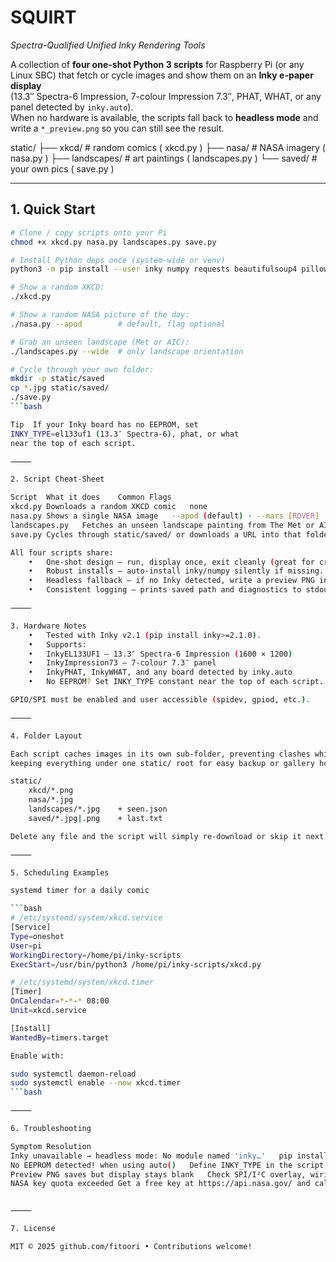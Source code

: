 # SQUIRT
*Spectra-Qualified Unified Inky Rendering Tools*

A collection of **four one-shot Python 3 scripts** for Raspberry Pi (or any Linux SBC)
that fetch or cycle images and show them on an **Inky e-paper display**  
(13.3″ Spectra-6 Impression, 7-colour Impression 7.3″, PHAT, WHAT, or any panel
detected by `inky.auto`).  
When no hardware is available, the scripts fall back to **headless mode** and
write a `*_preview.png` so you can still see the result.

static/
├── xkcd/          # random comics ( xkcd.py )
├── nasa/          # NASA imagery   ( nasa.py )
├── landscapes/    # art paintings  ( landscapes.py )
└── saved/         # your own pics  ( save.py )

---

## 1. Quick Start

```bash
# Clone / copy scripts onto your Pi
chmod +x xkcd.py nasa.py landscapes.py save.py

# Install Python deps once (system-wide or venv)
python3 -m pip install --user inky numpy requests beautifulsoup4 pillow

# Show a random XKCD:
./xkcd.py

# Show a random NASA picture of the day:
./nasa.py --apod        # default, flag optional

# Grab an unseen landscape (Met or AIC):
./landscapes.py --wide  # only landscape orientation

# Cycle through your own folder:
mkdir -p static/saved
cp *.jpg static/saved/
./save.py
```bash

Tip  If your Inky board has no EEPROM, set
INKY_TYPE=el133uf1 (13.3″ Spectra-6), phat, or what
near the top of each script.

⸻

2. Script Cheat-Sheet

Script	What it does	Common Flags
xkcd.py	Downloads a random XKCD comic	none
nasa.py	Shows a single NASA image	--apod (default) · --mars [ROVER] · --epic · --earth LAT LON [--dim] · --search "QUERY" · --key API_KEY
landscapes.py	Fetches an unseen landscape painting from The Met or AIC	--met / --aic · --wide / --tall · --reset
save.py	Cycles through static/saved/ or downloads a URL into that folder	[URL] · --folder DIR · --reset

All four scripts share:
	•	One-shot design – run, display once, exit cleanly (great for cron/systemd).
	•	Robust installs – auto-install inky/numpy silently if missing.
	•	Headless fallback – if no Inky detected, write a preview PNG instead.
	•	Consistent logging – prints saved path and diagnostics to stdout/stderr.

⸻

3. Hardware Notes
	•	Tested with Inky v2.1 (pip install inky>=2.1.0).
	•	Supports:
	•	InkyEL133UF1 – 13.3″ Spectra-6 Impression (1600 × 1200)
	•	InkyImpression73 – 7-colour 7.3″ panel
	•	InkyPHAT, InkyWHAT, and any board detected by inky.auto
	•	No EEPROM? Set INKY_TYPE constant near the top of each script.

GPIO/SPI must be enabled and user accessible (spidev, gpiod, etc.).

⸻

4. Folder Layout

Each script caches images in its own sub-folder, preventing clashes while
keeping everything under one static/ root for easy backup or gallery hosting.

static/
    xkcd/*.png
    nasa/*.jpg
    landscapes/*.jpg    + seen.json
    saved/*.jpg|.png    + last.txt

Delete any file and the script will simply re-download or skip it next time.

⸻

5. Scheduling Examples

systemd timer for a daily comic

```bash
# /etc/systemd/system/xkcd.service
[Service]
Type=oneshot
User=pi
WorkingDirectory=/home/pi/inky-scripts
ExecStart=/usr/bin/python3 /home/pi/inky-scripts/xkcd.py

# /etc/systemd/system/xkcd.timer
[Timer]
OnCalendar=*-*-* 08:00
Unit=xkcd.service

[Install]
WantedBy=timers.target

Enable with:

sudo systemctl daemon-reload
sudo systemctl enable --now xkcd.timer
```bash

⸻

6. Troubleshooting

Symptom	Resolution
Inky unavailable → headless mode: No module named 'inky…'	pip install --user inky numpy
No EEPROM detected! when using auto()	Define INKY_TYPE in the script (el133uf1, phat, what, …).
Preview PNG saves but display stays blank	Check SPI/I²C overlay, wiring, and run as a user in the gpio group.
NASA key quota exceeded	Get a free key at https://api.nasa.gov/ and call script with --key.


⸻

7. License

MIT © 2025 github.com/fitoori • Contributions welcome!

